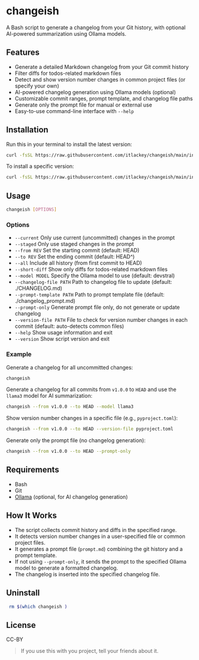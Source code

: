 # changeish

A Bash script to generate a changelog from your Git history, with optional AI-powered summarization using Ollama models.

## Features

- Generate a detailed Markdown changelog from your Git commit history
- Filter diffs for todos-related markdown files
- Detect and show version number changes in common project files (or specify your own)
- AI-powered changelog generation using Ollama models (optional)
- Customizable commit ranges, prompt template, and changelog file paths
- Generate only the prompt file for manual or external use
- Easy-to-use command-line interface with `--help`

## Installation

Run this in your terminal to install the latest version:

```bash
curl -fsSL https://raw.githubusercontent.com/itlackey/changeish/main/install.sh | sh
```

To install a specific version:

```bash
curl -fsSL https://raw.githubusercontent.com/itlackey/changeish/main/install.sh | sh -s -- --version v0.1.8
```

## Usage

```sh
changeish [OPTIONS]
```

### Options

- `--current`               Only use current (uncommitted) changes in the prompt
- `--staged`                Only use staged changes in the prompt
- `--from REV`              Set the starting commit (default: HEAD)
- `--to REV`                Set the ending commit (default: HEAD^)
- `--all`                   Include all history (from first commit to HEAD)
- `--short-diff`            Show only diffs for todos-related markdown files
- `--model MODEL`           Specify the Ollama model to use (default: devstral)
- `--changelog-file PATH`   Path to changelog file to update (default: ./CHANGELOG.md)
- `--prompt-template PATH`  Path to prompt template file (default: ./changelog_prompt.md)
- `--prompt-only`           Generate prompt file only, do not generate or update changelog
- `--version-file PATH`     File to check for version number changes in each commit (default: auto-detects common files)
- `--help`                  Show usage information and exit
- `--version`               Show script version and exit

### Example

Generate a changelog for all uncommitted changes:

```bash
changeish
```

Generate a changelog for all commits from `v1.0.0` to `HEAD` and use the `llama3` model for AI summarization:

```sh
changeish --from v1.0.0 --to HEAD --model llama3
```

Show version number changes in a specific file (e.g., `pyproject.toml`):

```sh
changeish --from v1.0.0 --to HEAD --version-file pyproject.toml
```

Generate only the prompt file (no changelog generation):

```sh
changeish --from v1.0.0 --to HEAD --prompt-only
```

## Requirements

- Bash
- Git
- [Ollama](https://ollama.com/) (optional, for AI changelog generation)

## How It Works

- The script collects commit history and diffs in the specified range.
- It detects version number changes in a user-specified file or common project files.
- It generates a prompt file (`prompt.md`) combining the git history and a prompt template.
- If not using `--prompt-only`, it sends the prompt to the specified Ollama model to generate a formatted changelog.
- The changelog is inserted into the specified changelog file.

## Uninstall

```bash
 rm $(which changeish )
```

## License

CC-BY

> If you use this with you project, tell your friends about it.
